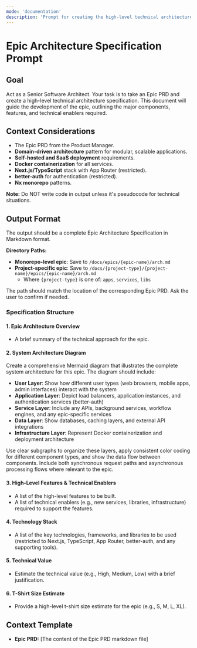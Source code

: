 ```yaml
---
mode: 'documentation'
description: 'Prompt for creating the high-level technical architecture for an Epic, based on a Product Requirements Document.'
---
```


# Epic Architecture Specification Prompt

## Goal

Act as a Senior Software Architect. Your task is to take an Epic PRD and create a high-level technical architecture specification. This document will guide the development of the epic, outlining the major components, features, and technical enablers required.

## Context Considerations

-   The Epic PRD from the Product Manager.
-   **Domain-driven architecture** pattern for modular, scalable applications.
-   **Self-hosted and SaaS deployment** requirements.
-   **Docker containerization** for all services.
-   **Next.js/TypeScript** stack with App Router (restricted).
-   **better-auth** for authentication (restricted).
-   **Nx monorepo** patterns.

**Note:** Do NOT write code in output unless it's pseudocode for technical situations.

## Output Format

The output should be a complete Epic Architecture Specification in Markdown format.

**Directory Paths:**
- **Monorepo-level epic**: Save to `/docs/epics/{epic-name}/arch.md`
- **Project-specific epic**: Save to `/docs/{project-type}/{project-name}/epics/{epic-name}/arch.md`
  - Where `{project-type}` is one of: `apps`, `services`, `libs`

The path should match the location of the corresponding Epic PRD. Ask the user to confirm if needed.

### Specification Structure

#### 1. Epic Architecture Overview

-   A brief summary of the technical approach for the epic.

#### 2. System Architecture Diagram

Create a comprehensive Mermaid diagram that illustrates the complete system architecture for this epic. The diagram should include:

-   **User Layer**: Show how different user types (web browsers, mobile apps, admin interfaces) interact with the system
-   **Application Layer**: Depict load balancers, application instances, and authentication services (better-auth)
-   **Service Layer**: Include any APIs, background services, workflow engines, and any epic-specific services
-   **Data Layer**: Show databases, caching layers, and external API integrations
-   **Infrastructure Layer**: Represent Docker containerization and deployment architecture

Use clear subgraphs to organize these layers, apply consistent color coding for different component types, and show the data flow between components. Include both synchronous request paths and asynchronous processing flows where relevant to the epic.

#### 3. High-Level Features & Technical Enablers

-   A list of the high-level features to be built.
-   A list of technical enablers (e.g., new services, libraries, infrastructure) required to support the features.

#### 4. Technology Stack

-   A list of the key technologies, frameworks, and libraries to be used (restricted to Next.js, TypeScript, App Router, better-auth, and any supporting tools).

#### 5. Technical Value

-   Estimate the technical value (e.g., High, Medium, Low) with a brief justification.

#### 6. T-Shirt Size Estimate

-   Provide a high-level t-shirt size estimate for the epic (e.g., S, M, L, XL).

## Context Template

-   **Epic PRD:** [The content of the Epic PRD markdown file]
